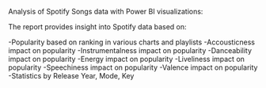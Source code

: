 Analysis of Spotify Songs data with Power BI visualizations:

The report provides insight into Spotify data based on:

-Popularity based on ranking in various charts and playlists
-Accousticness impact on popularity
-Instrumentalness impact on popularity
-Danceability impact on popularity
-Energy impact on popularity
-Liveliness impact on popularity
-Speechiness impact on popularity
-Valence impact on popularity
-Statistics by Release Year, Mode, Key

